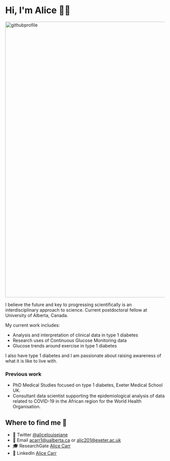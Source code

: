 # Hi, I'm Alice :woman_scientist:

<img width="871" alt="githubprofile" src="https://user-images.githubusercontent.com/50179287/123828187-29857300-d8f9-11eb-8fdc-7cb302c4a4fa.png">

I believe the future and key to progressing scientifically is an interdisciplinary approach to science. Current postdoctoral fellow at University of Alberta, Canada. 

My current work includes:
- Analysis and interpretation of clinical data in type 1 diabetes
- Research uses of Continuous Glucose Monitoring data 
- Glucose trends around exercise in type 1 diabetes 

I also have type 1 diabetes and I am passionate about raising awareness of what it is like to live with.

### Previous work
- PhD Medical Studies focused on type 1 diabetes, Exeter Medical School UK.
- Consultant data scientist supporting the epidemiological analysis of data related to COVID-19 in the African region for the World Health Organisation. 

## Where to find me :mag_right: 
- :speech_balloon: Twitter [@alicelouisejane](https://twitter.com/alicelouisejane)
- :e-mail: Email acarr1@ualberta.ca or aljc201@exeter.ac.uk
- :mortar_board: ResearchGate [Alice Carr](https://www.researchgate.net/profile/Alice-Carr)
- :briefcase: LinkedIn [Alice Carr](https://www.linkedin.com/in/alice-carr-029b2081/)




